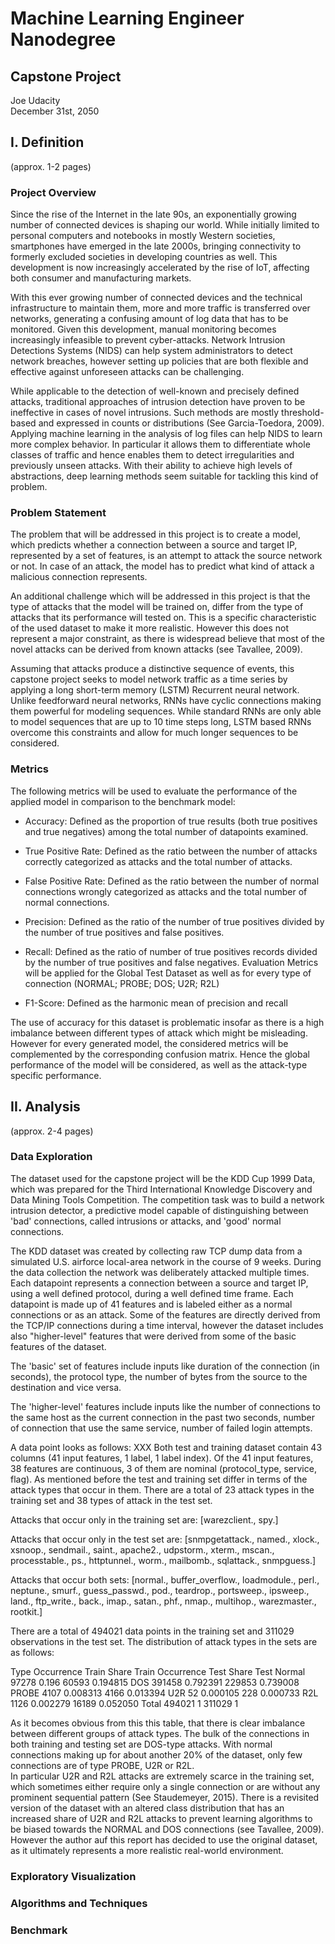 # Machine Learning Engineer Nanodegree
## Capstone Project
Joe Udacity  
December 31st, 2050

## I. Definition

(approx. 1-2 pages)

### Project Overview

Since the rise of the Internet in the late 90s, an exponentially growing number of connected devices is shaping our world. While initially limited to personal computers and notebooks in mostly Western societies, smartphones have emerged in the late 2000s, bringing connectivity to formerly excluded societies in developing countries as well. This development is now increasingly accelerated by the rise of IoT, affecting both consumer and manufacturing markets.

With this ever growing number of connected devices and the technical infrastructure to maintain them, more and more traffic is transferred over networks, generating a confusing amount of log data that has to be monitored. Given this development, manual monitoring becomes increasingly infeasible to prevent cyber-attacks. Network Intrusion Detections Systems (NIDS) can help system administrators to detect network breaches, however setting up policies that are both flexible and effective against unforeseen attacks can be challenging.

While applicable to the detection of well-known and precisely defined attacks, traditional approaches of intrusion detection have proven to be ineffective in cases of novel intrusions. Such methods are mostly threshold-based and expressed in counts or distributions (See Garcia-Toedora, 2009).
Applying machine learning in the analysis of log files can help NIDS to learn more complex behavior. In particular it allows them to differentiate whole classes of traffic and hence enables them to detect irregularities and previously unseen attacks. With their ability to achieve high levels of abstractions, deep learning methods seem suitable for tackling this kind of problem.


### Problem Statement

The problem that will be addressed in this project is to create a model, which predicts whether a connection between a source and target IP, represented by a set of features, is an attempt to attack the source network or not. In case of an attack, the model has to predict what kind of attack a malicious connection represents.

An additional challenge which will be addressed in this project is that the type of attacks that the model will be trained on, differ from the type of attacks that its performance will tested on. This is a specific characteristic of the used dataset to make it more realistic. However this does not represent a major constraint, as there is widespread believe that most of the novel attacks can be derived from known attacks (see Tavallee, 2009).

Assuming that attacks produce a distinctive sequence of events, this capstone project seeks to model network traffic as a time series by applying a long short-term memory (LSTM) Recurrent neural network. Unlike feedforward neural networks, RNNs have cyclic connections making them powerful for modeling sequences. While standard RNNs are only able to model sequences that are up to 10 time steps long, LSTM based RNNs overcome this constraints and allow for much longer sequences to be considered.



### Metrics

The following metrics will be used to evaluate the performance of the applied model in comparison to the benchmark model:

- Accuracy: Defined as the proportion of true results (both true positives and true negatives) among the total number of datapoints examined.

- True Positive Rate: Defined as the ratio between the number of attacks correctly categorized as attacks and the total number of attacks.

- False Positive Rate: Defined as the ratio between the number of normal connections wrongly categorized as attacks and the total number of normal connections.

- Precision: Defined as the ratio of the number of true positives divided by the number of true positives and false positives.

- Recall: Defined as the ratio of number of true positives records divided by the number of true positives and false negatives.
Evaluation Metrics will be applied for the Global Test Dataset as well as for every type of connection (NORMAL; PROBE; DOS; U2R; R2L)

- F1-Score: Defined as the harmonic mean of precision and recall

The use of accuracy for this dataset is problematic insofar as there is a high imbalance between different types of attack which might be misleading. However for every generated model, the considered metrics will be complemented by the corresponding confusion matrix. Hence the global performance of the model will be considered, as well as the attack-type specific performance.



## II. Analysis

(approx. 2-4 pages)

### Data Exploration


The dataset used for the capstone project will be the KDD Cup 1999 Data, which was prepared for the Third International Knowledge Discovery and Data Mining Tools Competition. The competition task was to build a network intrusion detector, a predictive model capable of distinguishing between 'bad' connections, called intrusions or attacks, and 'good' normal connections.

The KDD dataset was created by collecting raw TCP dump data from a simulated U.S. airforce local-area network in the course of 9 weeks. During the data collection the network was deliberately attacked multiple times. Each datapoint represents a connection between a source and target IP, using a well defined protocol, during a well defined time frame. Each datapoint is made up of 41 features and is labeled either as a normal connections or as an attack. Some of the features are directly derived from the TCP/IP connections during a time interval, however the dataset includes also "higher-level" features that were derived from some of the basic features of the dataset.

The 'basic' set of features include inputs like duration of the connection (in seconds), the protocol type, the number of bytes from the source to the destination and vice versa.

The 'higher-level' features include inputs like the number of connections to the same host as the current connection in the past two seconds, number of connection that use the same service, number of failed login attempts.

A data point looks as follows:
XXX
Both test and training dataset contain 43 columns (41 input features, 1 label, 1 label index). Of the 41 input features, 38 features are continuous, 3 of them are nominal (protocol_type, service, flag).
As mentioned before the test and training set differ in terms of the attack types that occur in them. There are a total of 23 attack types in the training set and 38 types of attack in the test set.


Attacks that occur only in the training set are: [warezclient., spy.] 

Attacks that occur only in the test set are: [snmpgetattack., named., xlock., xsnoop., sendmail., saint., apache2., udpstorm., xterm., mscan., processtable., ps., httptunnel., worm., mailbomb., sqlattack., snmpguess.] 
 
Attacks that occur both sets: [normal., buffer_overflow., loadmodule., perl., neptune., smurf., guess_passwd., pod., teardrop., portsweep., ipsweep., land., ftp_write., back., imap., satan., phf., nmap., multihop., warezmaster., rootkit.] 



There are a total of 494021 data points in the training set and 311029 observations in the test set.  The distribution of attack types in the sets are as follows:


Type		Occurrence Train	Share Train		Occurrence Test		Share Test
Normal		97278				0.196			60593				0.194815
DOS			391458				0.792391		229853				0.739008
PROBE		4107				0.008313		4166				0.013394
U2R			52					0.000105		228					0.000733
R2L			1126				0.002279		16189				0.052050
Total		494021				1				311029				1


As it becomes obvious from this this table, that there is clear imbalance between different groups of attack types. The bulk of the connections in both training and testing set are DOS-type attacks. With normal connections making up for about another 20% of the dataset, only few connections are of type PROBE, U2R or R2L.  
In particular U2R and R2L attacks are extremely scarce in the training set, which sometimes either require only a single connection or are without any prominent sequential pattern (See Staudemeyer, 2015).
There is a revisited version of the dataset with an altered class distribution that has an increased share of U2R and R2L attacks to prevent learning algorithms to be biased towards the NORMAL and DOS connections (see Tavallee, 2009). However the author auf this report has decided to use the original dataset, as it ultimately represents a more realistic real-world environment.


### Exploratory Visualization




### Algorithms and Techniques



### Benchmark




